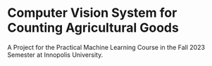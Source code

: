 # Computer Vision System for Counting Agricultural Goods

A Project for the Practical Machine Learning Course in the Fall 2023 Semester at Innopolis University.